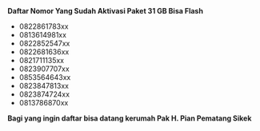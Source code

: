<div><b>Daftar Nomor Yang Sudah Aktivasi Paket 31 GB Bisa Flash</b></div><div><ul style="text-align: left;"><li>0822861783xx</li><li>0813614981xx</li><li>0822852547xx</li><li>0822681636xx</li><li>0821711135xx</li><li>0823907707xx</li><li>0853564643xx</li><li>0823847813xx</li><li>0823874724xx</li><li>0813786870xx</li></ul></div><div><b>Bagi yang ingin daftar bisa datang kerumah Pak H. Pian Pematang Sikek</b></div><div><br /></div>
